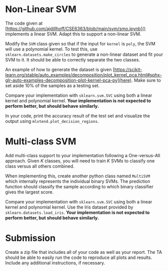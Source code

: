 # Non-Linear SVM

The code given at [https://github.com/ajdillhoff/CSE6363/blob/main/svm/smo.ipynb]() implements a linear SVM.
Adapt this to support a non-linear SVM.

Modify the `SVM` class given so that if the input for `kernel` is `poly`, the SVM will use a polynomial kernel.
To test this, use `sklearn.datasets.make_circles` to generate a non-linear dataset and fit your SVM to it.
It should be able to correctly separate the two classes.

An example of how to generate the dataset is given [https://scikit-learn.org/stable/auto_examples/decomposition/plot_kernel_pca.html#sphx-glr-auto-examples-decomposition-plot-kernel-pca-py](here).
Make sure to set aside 10% of the samples as a testing set.

Compare your implementation with `sklearn.svm.SVC` using both a linear kernel and polynomial kernel.
**Your implementation is not expected to perform better, but should behave similarly.**

In your code, print the accuracy result of the test set and visualize the output using `mlxtend.plot_decision_regions`.

# Multi-class SVM

Add multi-class support to your implementation following a One-versus-All approach.
Given $K$ classes, you will need to train $K$ SVMs to classify one class versus all others combined.

When implementing this, create another python class named `MultiSVM` which internally represents the individual binary SVMs.
The prediction function should classify the sample according to which binary classifier gives the largest score.

Compare your implementation with `sklearn.svm.SVC` using both a linear kernel and polynomial kernel.
Use the Iris dataset provided by `sklearn.datasets.load_iris`.
**Your implementation is not expected to perform better, but should behave similarly.**

# Submission

Create a zip file that includes all of your code as well as your report. The TA should be able to easily run the code to reproduce all plots and results. Include any additional instructions, if necessary.
